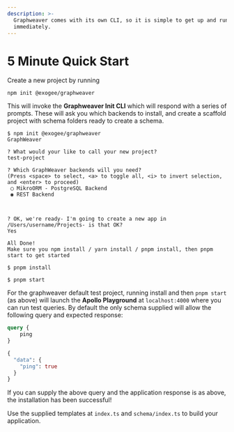 ```yaml
---
description: >-
  Graphweaver comes with its own CLI, so it is simple to get up and running
  immediately.
---
```


# 5 Minute Quick Start

Create a new project by running

```shell
npm init @exogee/graphweaver
```

This will invoke the **Graphweaver Init CLI** which will respond with a series of prompts. These will ask you which backends to install, and create a scaffold project with schema folders ready to create a schema.

```shell-session
$ npm init @exogee/graphweaver
GraphWeaver

? What would your like to call your new project? 
test-project

? Which GraphWeaver backends will you need? 
(Press <space> to select, <a> to toggle all, <i> to invert selection, and <enter> to proceed)
 ◯ MikroORM - PostgreSQL Backend
 ◉ REST Backend



? OK, we're ready- I'm going to create a new app in /Users/username/Projects- is that OK?
Yes

All Done!
Make sure you npm install / yarn install / pnpm install, then pnpm start to get started

$ pnpm install

$ pnpm start
```

For the graphweaver default test project, running install and then `pnpm start` (as above) will launch the **Apollo Playground** at `localhost:4000` where you can run test queries. By default the only schema supplied will allow the following query and expected response:

```graphql
query {
    ping
}

{
  "data": {
    "ping": true
  }
}
```

If you can supply the above query and the application response is as above, the installation has been successful!

Use the supplied templates at `index.ts` and `schema/index.ts` to build your application.

